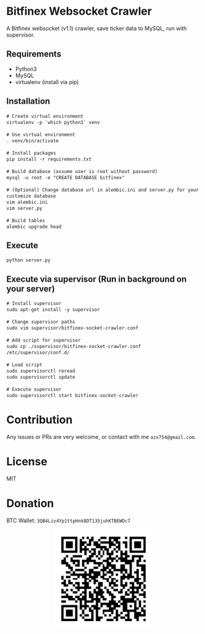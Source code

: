 # Bitfinex Websocket Crawler

A Bitfinex websocket (v1.1) crawler, save ticker data to MySQL, run with supervisor.

## Requirements

- Python3
- MySQL
- virtualenv (install via pip)

## Installation

```
# Create virtual environment
virtualenv -p `which python3` venv

# Use virtual environment
. venv/bin/activate

# Install packages
pip install -r requirements.txt

# Build database (assume user is root without password)
mysql -u root -e "CREATE DATABASE bitfinex"

# (Optional) Change database url in alembic.ini and server.py for your customize database
vim alembic.ini
vim server.py

# Build tables
alembic upgrade head
```

## Execute

```
python server.py
```

## Execute via supervisor (Run in background on your server)

```
# Install supervisor
sudo apt-get install -y supervisor

# Change supervisor paths
sudo vim supervisor/bitfinex-socket-crawler.conf

# Add script for supervisor
sudo cp ./supervisor/bitfinex-socket-crawler.conf /etc/supervisor/conf.d/

# Load script
sudo supervisorctl reread
sudo supervisorctl update

# Execute supervisor
sudo supervisorctl start bitfinex-socket-crawler
```

# Contribution

Any issues or PRs are very welcome, or contact with me `azx754@gmail.com`.

# License

MIT

# Donation

BTC Wallet: `3QB4Liv4Yp1ttpHnk8DT135juhKTBEWDc7`

<p align="center">
  <img src="https://raw.githubusercontent.com/Asoul/okcoin-socket-crawler/master/img/qrcode.png"></img>
</p>
